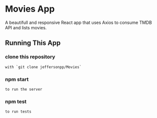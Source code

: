 # Movies App
A beautifull and responsive React app that uses Axios to consume TMDB API and lists movies. 


## Running This App

### clone this repository
    with `git clone jeffersonpp/Movies`

### npm start
    to run the server

### npm test 
    to run tests
